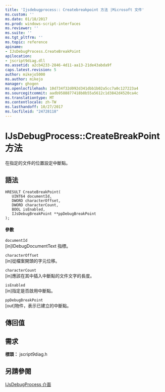 ```yaml
---
title: 'Ijsdebugprocess:: Createbreakpoint 方法 |Microsoft 文件'
ms.custom: ''
ms.date: 01/18/2017
ms.prod: windows-script-interfaces
ms.reviewer: ''
ms.suite: ''
ms.tgt_pltfrm: ''
ms.topic: reference
apiname:
- IJsDebugProcess.CreateBreakPoint
apilocation:
- jscript9diag.dll
ms.assetid: a2cb4233-2846-4d11-aa13-21de43abda9f
caps.latest.revision: 5
author: mikejo5000
ms.author: mikejo
manager: ghogen
ms.openlocfilehash: 10d734f32d092d341dbb1b02a5cc7a0c127223a4
ms.sourcegitcommit: aadb9588877418b8b55a5612c1d3842d4520ca4c
ms.translationtype: MT
ms.contentlocale: zh-TW
ms.lasthandoff: 10/27/2017
ms.locfileid: "24728118"
---
```

# <a name="ijsdebugprocesscreatebreakpoint-method"></a>IJsDebugProcess::CreateBreakPoint 方法
在指定的文件的位置設定中斷點。  
  
## <a name="syntax"></a>語法  
  
```  
HRESULT CreateBreakPoint(  
   UINT64 documentId,  
   DWORD characterOffset,  
   DWORD characterCount,  
   BOOL isEnabled,  
   IJsDebugBreakPoint **ppDebugBreakPoint  
);  
```  
  
#### <a name="parameters"></a>參數  
 `documentId`  
 [in]IDebugDocumentText 指標。  
  
 `characterOffset`  
 [in]從檔案開頭的字元位移。  
  
 `characterCount`  
 [in]應該在其中插入中斷點的文件文字的長度。  
  
 `isEnabled`  
 [in]指定是否啟用中斷點。  
  
 `ppDebugBreakPoint`  
 [out]物件，表示已建立的中斷點。  
  
## <a name="return-value"></a>傳回值  
  
## <a name="requirements"></a>需求  
 **標頭：** jscript9diag.h  
  
## <a name="see-also"></a>另請參閱  
 [IJsDebugProcess 介面](../../winscript/reference/ijsdebugprocess-interface.md)